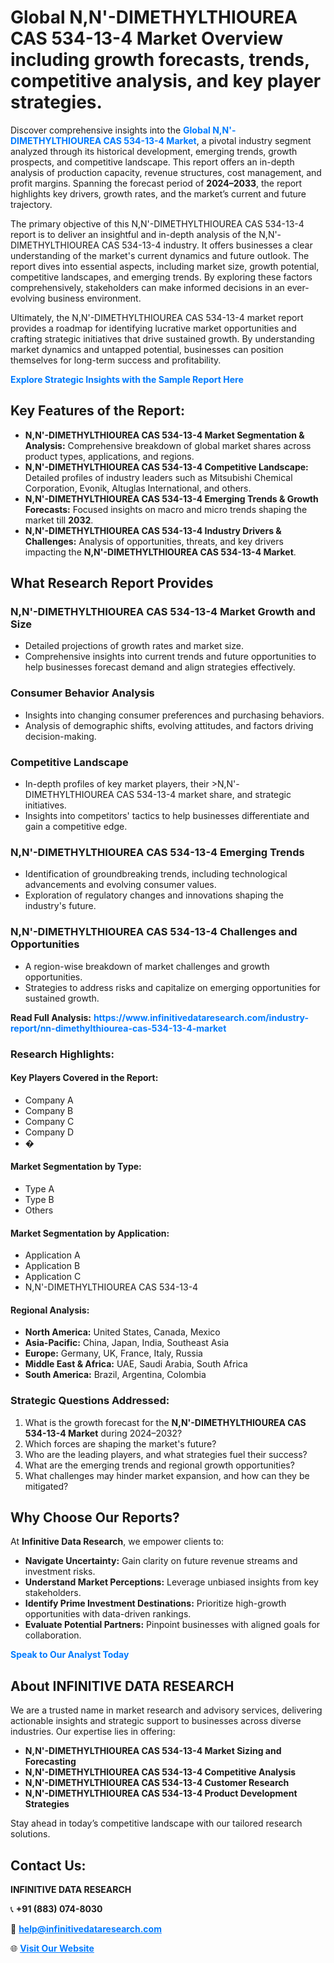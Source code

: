 <h1>Global N,N'-DIMETHYLTHIOUREA CAS 534-13-4 Market Overview including growth forecasts, trends, competitive analysis, and key player strategies.</h1>
<p>
Discover comprehensive insights into the 
<a href="https://www.infinitivedataresearch.com/industry-report/nn-dimethylthiourea-cas-534-13-4-market" rel="dofollow" style="color: #007BFF; text-decoration: none;"><strong>Global N,N'-DIMETHYLTHIOUREA CAS 534-13-4 Market</strong></a>, a pivotal industry segment analyzed through its historical development, emerging trends, growth prospects, and competitive landscape. This report offers an in-depth analysis of production capacity, revenue structures, cost management, and profit margins. Spanning the forecast period of <strong>2024–2033</strong>, the report highlights key drivers, growth rates, and the market’s current and future trajectory.
</p>
<p>
The primary objective of this N,N'-DIMETHYLTHIOUREA CAS 534-13-4 report is to deliver an insightful and in-depth analysis of the N,N'-DIMETHYLTHIOUREA CAS 534-13-4 industry. It offers businesses a clear understanding of the market's current dynamics and future outlook. The report dives into essential aspects, including market size, growth potential, competitive landscapes, and emerging trends. By exploring these factors comprehensively, stakeholders can make informed decisions in an ever-evolving business environment.
</p>
<p>
Ultimately, the N,N'-DIMETHYLTHIOUREA CAS 534-13-4 market report provides a roadmap for identifying lucrative market opportunities and crafting strategic initiatives that drive sustained growth. By understanding market dynamics and untapped potential, businesses can position themselves for long-term success and profitability.
</p>
<p>
<a href="https://www.infinitivedataresearch.com/request-sample/reportId=112688" style="color: #007BFF; text-decoration: none;"><strong>Explore Strategic Insights with the Sample Report Here</strong></a>
</p>

<h2>Key Features of the Report:</h2>
<ul>
<li><strong>N,N'-DIMETHYLTHIOUREA CAS 534-13-4 Market Segmentation & Analysis:</strong> Comprehensive breakdown of global market shares across product types, applications, and regions.</li>
<li><strong>N,N'-DIMETHYLTHIOUREA CAS 534-13-4 Competitive Landscape:</strong> Detailed profiles of industry leaders such as Mitsubishi Chemical Corporation, Evonik, Altuglas International, and others.</li>
<li><strong>N,N'-DIMETHYLTHIOUREA CAS 534-13-4 Emerging Trends & Growth Forecasts:</strong> Focused insights on macro and micro trends shaping the market till <strong>2032</strong>.</li>
<li><strong>N,N'-DIMETHYLTHIOUREA CAS 534-13-4 Industry Drivers & Challenges:</strong> Analysis of opportunities, threats, and key drivers impacting the <strong>N,N'-DIMETHYLTHIOUREA CAS 534-13-4 Market</strong>.</li>
</ul>

<h2>What Research Report Provides</h2>
<h3>N,N'-DIMETHYLTHIOUREA CAS 534-13-4 Market Growth and Size</h3>
<ul>
<li>Detailed projections of growth rates and market size.</li>
<li>Comprehensive insights into current trends and future opportunities to help businesses forecast demand and align strategies effectively.</li>
</ul>

<h3>Consumer Behavior Analysis</h3>
<ul>
<li>Insights into changing consumer preferences and purchasing behaviors.</li>
<li>Analysis of demographic shifts, evolving attitudes, and factors driving decision-making.</li>
</ul>

<h3>Competitive Landscape</h3>
<ul>
<li>In-depth profiles of key market players, their >N,N'-DIMETHYLTHIOUREA CAS 534-13-4 market share, and strategic initiatives.</li>
<li>Insights into competitors' tactics to help businesses differentiate and gain a competitive edge.</li>
</ul>

<h3>N,N'-DIMETHYLTHIOUREA CAS 534-13-4 Emerging Trends</h3>
<ul>
<li>Identification of groundbreaking trends, including technological advancements and evolving consumer values.</li>
<li>Exploration of regulatory changes and innovations shaping the industry's future.</li>
</ul>

<h3>N,N'-DIMETHYLTHIOUREA CAS 534-13-4 Challenges and Opportunities</h3>
<ul>
<li>A region-wise breakdown of market challenges and growth opportunities.</li>
<li>Strategies to address risks and capitalize on emerging opportunities for sustained growth.</li>
</ul>
<p><strong>Read Full Analysis:</strong> <a href="https://www.infinitivedataresearch.com/industry-report/nn-dimethylthiourea-cas-534-13-4-market" rel="dofollow" style="color: #007BFF; text-decoration: none;"><strong>https://www.infinitivedataresearch.com/industry-report/nn-dimethylthiourea-cas-534-13-4-market</strong></a></p>
<h3>Research Highlights:</h3>
<h4>Key Players Covered in the Report:</h4>
<ul><li>Company A</li><li>Company B</li><li>Company C</li><li>Company D</li><li>�</li></ul>
<h4>Market Segmentation by Type:</h4>
<ul><li>Type A</li><li>Type B</li><li>Others</li></ul>
<h4>Market Segmentation by Application:</h4>
<ul><li>Application A</li><li>Application B</li><li>Application C</li><li>N,N&#039;-DIMETHYLTHIOUREA CAS 534-13-4</li></ul>

<h4>Regional Analysis:</h4>
<ul>
<li><strong>North America:</strong> United States, Canada, Mexico</li>
<li><strong>Asia-Pacific:</strong> China, Japan, India, Southeast Asia</li>
<li><strong>Europe:</strong> Germany, UK, France, Italy, Russia</li>
<li><strong>Middle East & Africa:</strong> UAE, Saudi Arabia, South Africa</li>
<li><strong>South America:</strong> Brazil, Argentina, Colombia</li>
</ul>

<h3>Strategic Questions Addressed:</h3>
<ol>
<li>What is the growth forecast for the <strong>N,N'-DIMETHYLTHIOUREA CAS 534-13-4 Market</strong> during 2024–2032?</li>
<li>Which forces are shaping the market's future?</li>
<li>Who are the leading players, and what strategies fuel their success?</li>
<li>What are the emerging trends and regional growth opportunities?</li>
<li>What challenges may hinder market expansion, and how can they be mitigated?</li>
</ol>

<h2>Why Choose Our Reports?</h2>
<p>At <strong>Infinitive Data Research</strong>, we empower clients to:</p>
<ul>
<li><strong>Navigate Uncertainty:</strong> Gain clarity on future revenue streams and investment risks.</li>
<li><strong>Understand Market Perceptions:</strong> Leverage unbiased insights from key stakeholders.</li>
<li><strong>Identify Prime Investment Destinations:</strong> Prioritize high-growth opportunities with data-driven rankings.</li>
<li><strong>Evaluate Potential Partners:</strong> Pinpoint businesses with aligned goals for collaboration.</li>
</ul>
<p><a href="https://www.infinitivedataresearch.com/industry-report/nn-dimethylthiourea-cas-534-13-4-market" rel="dofollow" style="color: #007BFF; text-decoration: none;"><strong>Speak to Our Analyst Today</strong></a></p>

<h2>About INFINITIVE DATA RESEARCH</h2>
<p>We are a trusted name in market research and advisory services, delivering actionable insights and strategic support to businesses across diverse industries. Our expertise lies in offering:</p>
<ul>
<li><strong>N,N'-DIMETHYLTHIOUREA CAS 534-13-4 Market Sizing and Forecasting</strong></li>
<li><strong>N,N'-DIMETHYLTHIOUREA CAS 534-13-4 Competitive Analysis</strong></li>
<li><strong>N,N'-DIMETHYLTHIOUREA CAS 534-13-4 Customer Research</strong></li>
<li><strong>N,N'-DIMETHYLTHIOUREA CAS 534-13-4 Product Development Strategies</strong></li>
</ul>
<p>Stay ahead in today’s competitive landscape with our tailored research solutions.</p>

<h2>Contact Us:</h2>
<p><strong>INFINITIVE DATA RESEARCH</strong></p>
<p>📞 <strong>+91 (883) 074-8030</strong></p>
<p>📧 <strong><a href="mailto:help@infinitivedataresearch.com" style="color: #007BFF;">help@infinitivedataresearch.com</a></strong></p>
<p>🌐 <strong><a href="https://www.infinitivedataresearch.com" rel="dofollow" style="color: #007BFF;">Visit Our Website</a></strong></p>